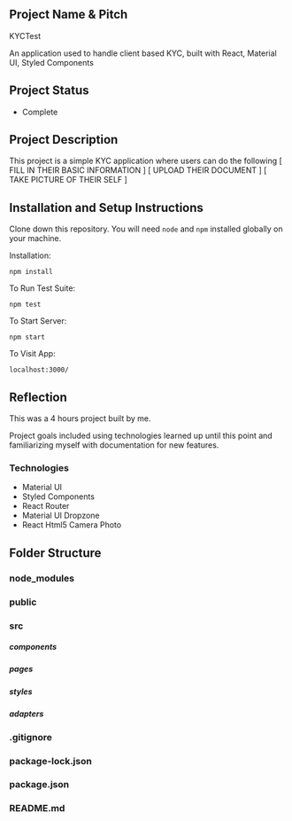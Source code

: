 ## Project Name & Pitch

KYCTest

An application used to handle client based KYC, built with React, Material UI, Styled Components

## Project Status
- Complete

## Project Description

This project is a simple KYC application where users can do the following
[ FILL IN THEIR BASIC INFORMATION ]
[ UPLOAD THEIR DOCUMENT ]
[ TAKE PICTURE OF THEIR SELF ]


## Installation and Setup Instructions

Clone down this repository. You will need `node` and `npm` installed globally on your machine.  

Installation:

`npm install`  

To Run Test Suite:  

`npm test`  

To Start Server:

`npm start`  

To Visit App:

`localhost:3000/`  

## Reflection 

This was a 4 hours project built by me. 

Project goals included using technologies learned up until this point and familiarizing myself with documentation for new features.  

### Technologies
 - Material UI
 - Styled Components
 - React Router
 - Material UI Dropzone
 - React Html5 Camera Photo

## Folder Structure

### node_modules
### public
### src
##### components
##### pages
##### styles
##### adapters
### .gitignore
### package-lock.json
### package.json
### README.md